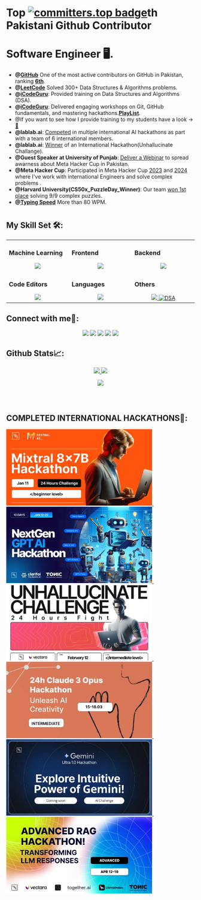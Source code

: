 <!-- <a href="https://github.com/arhamansari11">
    <img height="auto" width="100%" src="https://github-widgetbox.vercel.app/api/profile?username=arhamansari11&data=followers,repositories,stars,commits&theme=nautilus">
</a> -->

<!-- # Top [6th](https://user-badge.committers.top/pakistan/arhamansari11) Pakistani GitHub Contributor -->

# Top [![committers.top badge](https://user-badge.committers.top/pakistan/arhamansari11.svg)](https://user-badge.committers.top/pakistan/arhamansari11)th Pakistani Github Contributor


# Software Engineer 🖥️.

<!-- [![LeetCode user arham_ansari11](https://img.shields.io/badge/dynamic/json?style=for-the-badge&labelColor=black&color=%23ffa116&label=Solved&query=solved&url=https%3A%2F%2Fleetcode-badge.vercel.app%2Fapi%2Fusers%2Farham_ansari11&logo=leetcode&logoColor=yellow)](https://leetcode.com/arham_ansari11/)

-->


<!-- Bio -->
- **@[GitHub](https://committers.top/pakistan)** One of the most active contributors on GitHub in Pakistan, ranking **[6th](https://committers.top/pakistan#arhamansari11)**.
- **@[LeetCode](https://leetcode.com/u/arhamansari11/)** Solved 300+ Data Structures & Algorithms problems.
- **@[iCodeGuru](https://linkedin.com/company/icode-guru/)**: Provided training on Data Structures and Algorithms (DSA).
- **@[iCodeGuru](https://linkedin.com/company/icode-guru/)**: Delivered engaging workshops on Git, GitHub fundamentals, and mastering hackathons.**[PlayList](https://github.com/arhamansari11/Volunteer_Teaching_Recordings/)**.
- @If you want to see how I provide training to my students have a look → **[**👀**](https://github.com/arhamansari11/Volunteer_Teaching_Recordings/)**
- **@lablab.ai**: [Competed](https://lablab.ai/u/@Arhamansari) in multiple international AI hackathons as part with a team of 6 international members.
- **@lablab.ai**: [Winner](https://www.linkedin.com/feed/update/urn:li:activity:7176606481717370881/) of an International Hackathon(Unhallucinate Challange).
- **@Guest Speaker at University of Punjab**: [Deliver a Webinar](https://www.youtube.com/watch?v=XjZlSS-HtAs) to spread awarness about Meta Hacker Cup in Pakistan.
- **@Meta Hacker Cup**: Participated in Meta Hacker Cup [2023](https://www.facebook.com/codingcompetitions/hacker-cup/2023/certificate/841709690958121) and [2024](https://www.facebook.com/codingcompetitions/hacker-cup/2024/certificate/841709690958121) where I've work with international Engineers and solve complex problems .
- **@Harvard University(CS50x_PuzzleDay_Winner)**: Our team [won 1st place](https://www.linkedin.com/feed/update/urn:li:activity:7184104356621824001/) solving 9/9 complex
puzzles.
- **@[Typing Speed](https://www.linkedin.com/feed/update/urn:li:activity:7213547594789101568/)** More than 80 WPM.

#

## My Skill Set 🛠️:

<table><tr><td valign="top" width="25%">
  
### Machine Learning
<a href="https://github.com/arhamansari11/">
<div align="center">
       <img src="https://skillicons.dev/icons?i=pytorch,scikitlearn,opencv,numpy,pandas,matplotlib,pil,&perline=4" /> 
</div>
</a>
</td><td valign="top" width="25%">

### Frontend  
<a href="https://github.com/arhamansari11/">
<div align="center">  
       <img src="https://skillicons.dev/icons?i=html,css,bootstrap,materialui,tailwind,js,react,nextjs,jquery,antdesign&perline=4" /> 
</div>
</a>
 </td><td valign="top" width="25%">
        
### Backend
<a href="https://github.com/arhamansari11/">
<div align="center">
       <img src="https://skillicons.dev/icons?i=php,mysql,firebase,nodejs,express,mongodb&perline=4" /> 
</div>
</a>

</td>
</tr>
<tr><td valign="top" width="25%">

### Code Editors  
<a href="https://github.com/arhamansari11/">
<div align="center">  
       <img src="https://skillicons.dev/icons?i=vscode,vim,pycharm,&perline=4" /> 
</div>
</a>
</td><td valign="top" width="25%">
    
###  Languages
<a href="https://github.com/arhamansari11/">
<div align="center"> 
    <img src="https://skillicons.dev/icons?i=js,php,cpp,java,latex,python&perline=4" /> 
</div>
</a>
</td><td valign="top" width="25%">

### Others 
<a href="https://github.com/arhamansari11/">
<div align="center">  
       <img src="https://skillicons.dev/icons?i=git,github,npm,figma,postman,netlify,vite,vercel,heroku,discord,stackoverflow&perline=4" /> 
     <img src="./Assets/dsa.png" alt="DSA"  title="DSA" width="50px">
</div>
</a>
 </td> 
</tr>
</table>

 ## Connect with me🤝:
<div align="center">
    <a href="https://muhammad-arham.netlify.app/" target="_blank"><img src="https://img.shields.io/badge/-muhammad--arham.netlify.app-3423A6?style=flat&logo=Google-Chrome&logoColor=white"/></a>
    <a href="https://www.linkedin.com/in/arhamansari12/" target="_blank"><img src="https://img.shields.io/badge/-Arham%20Ansari-0077B5?style=flat&logo=Linkedin&logoColor=white"/></a>
    <a target="_blank" href="mailto:arham96100@gmail.com"><img src="https://img.shields.io/badge/-arham96100@gmail.com-D14836?style=flat&logo=Gmail&logoColor=white"/></a>
    <a href="https://leetcode.com/u/arhamansari11/" target="_blank"><img src="https://img.shields.io/badge/-Arham%20Ansari-FFA116?style=flat&logo=LeetCode&logoColor=white"/></a>
    <a href="https://lablab.ai/u/@Arhamansari" target="_blank"><img src="https://img.shields.io/badge/-LabLab Profile-3B5998?style=flat&logo=LabLab&logoColor=white"/></a>
</div>



 ## Github Stats📈:
<p align="center">
    <a href="https://github.com/arhamansari11">
        <img height="180em" src="https://github-readme-stats-git-masterrstaa-rickstaa.vercel.app/api?username=arhamansari11&show_icons=true&theme=gotham&include_all_commits=true&count_private=true&hide_border=true"/>
        <img height="180em" src="https://github-readme-stats-eight-theta.vercel.app/api/top-langs/?username=arhamansari11&langs_count=12&layout=compact&langs_count=8&theme=gotham&include_all_commits=true&count_private=true&hide_border=true" />
    </a>
</p>



 <p align="center">
   <a href="https://github.com/arhamansari11"> 
     <img width="80%" src="https://github-readme-streak-stats.herokuapp.com/?user=arhamansari11&show_icons=true&locale=en&layout=demo&theme=gotham&hide_border=true" /> 
   </a>  
 </p>

<br>

#

<!-- <div align="center">
  <a href="https://github.com/arhamansari11">
    <img src="https://quotes-github-readme.vercel.app/api?theme=dark">
  </a>
 </div> -->

## COMPLETED INTERNATIONAL HACKATHONS🥇:

<p float="left">
  <a href="https://lablab.ai/event/mixtral-8x7b-24-hours-challenge/speakjourney-team/speakjourney-language-platform" target="_blank">
    <img src="https://raw.githubusercontent.com/arhamansari11/arhamansari11/main/undefined_imageLink_agcmu0jdf.webp" width="390">
  </a>
  &nbsp; &nbsp;
  <a href="https://lablab.ai/event/nextgen-gpt-ai-hackathon/agri-innovators/smart-crop-advisor" target="_blank">
    <img src="https://raw.githubusercontent.com/arhamansari11/arhamansari11/main/undefined_imageLink_6s3izi0enn.webp" width="390">
  </a>
  &nbsp;
    <a href="https://lablab.ai/event/unhallucinate-challenge-24-hours-fight/talented/nutrition-chatbot">
    <img src="https://raw.githubusercontent.com/arhamansari11/arhamansari11/main/undefined_imageLink_gi4si0npy.webp" width="390">
  </a>
 &nbsp; &nbsp;
   <a href="https://lablab.ai/event/24h-claude-hackathon/global-insight/global-insight-claude-3-opus">
    <img src="https://raw.githubusercontent.com/arhamansari11/arhamansari11/main/undefined_imageLink_gs99ki0uwm.webp" width="390">
  </a>
  &nbsp; &nbsp;
 <a href="https://lablab.ai/event/gemini-ultra-hackathon/labgurus/efa-event-feedback-assistant">
    <img src="https://raw.githubusercontent.com/arhamansari11/arhamansari11/main/undefined_imageLink_of20k0306.webp" width="390">
  </a>
    &nbsp; &nbsp;
   <a href="https://lablab.ai/event/advanced-rag-hackathon/social-assistant/equacare">
     <img src="https://raw.githubusercontent.com/arhamansari11/arhamansari11/main/undefined_imageLink_0wape0zy6.webp" width="390">
  </a>
  <!-- &nbsp; &nbsp;
  <a href="https://lablab.ai/event/monday-ai-app-hackathon/simons-strike-team/monday-ai-assistant">
     <img src="https://github.com/DonGuillotine/DonGuillotine/assets/89584431/90917306-1f50-46e4-a8b9-2b9981d444a5" width="400">
  </a>
   &nbsp; &nbsp;
  <a href="https://lablab.ai/event/ai-agents-hackathon-2/viral-cuts/viral-clips">
     <img src="https://github.com/DonGuillotine/DonGuillotine/assets/89584431/62cf67c7-6df6-4337-809a-8fd2e102b748" width="400">
  </a>
   &nbsp; &nbsp;
  <a href="https://lablab.ai/event/monday-ai-app-hackathon/simons-strike-team/monday-ai-assistant">
     <img src="https://github.com/DonGuillotine/DonGuillotine/assets/89584431/cb2e560f-5ac1-45a2-ada8-ea7681b7be34" width="400">
  </a> -->
</p>



#


